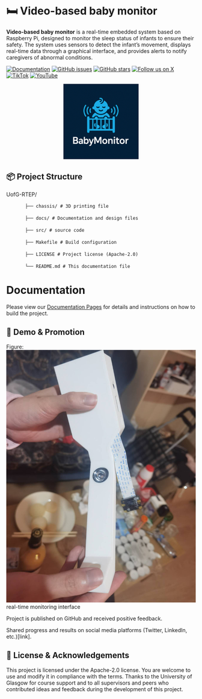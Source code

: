 # 🛏️ Video-based baby monitor

**Video-based baby monitor** is a real-time embedded system based on Raspberry Pi, designed to monitor the sleep status of infants to ensure their safety. The system uses sensors to detect the infant’s movement, displays real-time data through a graphical interface, and provides alerts to notify caregivers of abnormal conditions.



[![Documentation](https://img.shields.io/badge/docs-mkdocs-lightgrey.svg?style=flat)](https://qicoco97.github.io/UofG-RTEP/)
[![GitHub issues](https://img.shields.io/github/issues/qicoco97/UofG-RTEP.svg)](https://github.com/Qicoco97/UofG-RTEP/issues)
[![GitHub stars](https://img.shields.io/github/stars/qicoco97/UofG-RTEP.svg)](https://github.com/qicoco97/UofG-RTEP/stargazers)
[![Follow us on X](https://img.shields.io/badge/X-@babymonitor_gla-1DA1F2?logo=twitter&logoColor=white)](https://x.com/babymonitor_gla)
[![TikTok](https://img.shields.io/badge/TikTok-@babymonitor-black?logo=tiktok&logoColor=white)](https://www.tiktok.com/@congli.zhang)
[![YouTube](https://img.shields.io/badge/YouTube-Video%20Demo-ff0000)](https://youtu.be/0SxoRG_W2z0?feature=shared)
<p align="center">
  <img src="img/logo.png" width="200" alt="BabyMonitor Logo">
</p>

## 📦 Project Structure
UofG-RTEP/ 


           ├── chassis/ # 3D printing file
           
           ├── docs/ # Documentation and design files 
           
           ├── src/ # source code
           
           ├── Makefile # Build configuration 
           
           ├── LICENSE # Project license (Apache-2.0) 
           
           └── README.md # This documentation file

# Documentation

Please view our [Documentation Pages](https://qicoco97.github.io/UofG-RTEP/) for details and instructions on how to build the project.

## 📸 Demo & Promotion
Figure:![demo](./img/demo.jpg)  real-time monitoring interface

Project is published on GitHub and received positive feedback.

Shared progress and results on social media platforms (Twitter, LinkedIn, etc.)[link].

## 📄 License & Acknowledgements
This project is licensed under the Apache-2.0 license. You are welcome to use and modify it in compliance with the terms. Thanks to the University of Glasgow for course support and to all supervisors and peers who contributed ideas and feedback during the development of this project.
